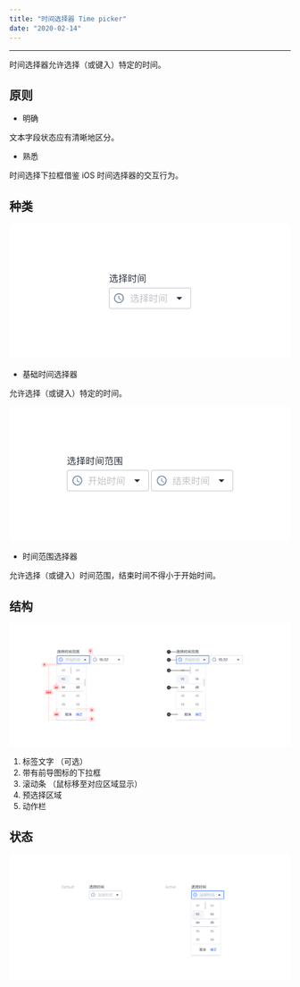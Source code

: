```yaml
---
title: "时间选择器 Time picker"
date: "2020-02-14"
---
```


---

时间选择器允许选择（或键入）特定的时间。

## 原则

- 明确

文本字段状态应有清晰地区分。

- 熟悉

时间选择下拉框借鉴 iOS 时间选择器的交互行为。

## 种类

![time-picker-1](./time-picker-1.jpg)

- 基础时间选择器

允许选择（或键入）特定的时间。

![time-picker-2](./time-picker-2.jpg)

- 时间范围选择器

允许选择（或键入）时间范围，结束时间不得小于开始时间。

## 结构 

![time-picker-3](./time-picker-3.jpg)

1. 标签文字 （可选）
2. 带有前导图标的下拉框
3. 滚动条 （鼠标移至对应区域显示）
4. 预选择区域
5. 动作栏

## 状态

![time-picker-4](./time-picker-4.jpg)

